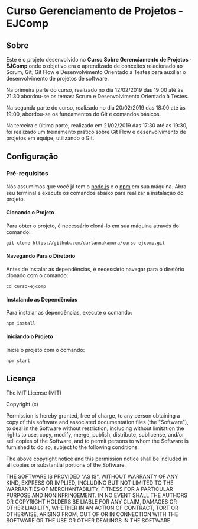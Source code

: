 # Curso Gerenciamento de Projetos - EJComp

## Sobre
Este é o projeto desenvolvido no **Curso Sobre Gerenciamento de Projetos - EJComp** onde o objetivo era o aprendizado de conceitos relacionado ao Scrum, Git, Git Flow e Desenvolvimento Orientado à Testes para auxiliar o desenvolvimento de projetos de software.

Na primeira parte do curso, realizado no dia 12/02/2019 das 19:00 até às 21:30 abordou-se os temas: Scrum e Desenvolvimento Orientado à Testes.

Na segunda parte do curso, realizado no dia 20/02/2019 das 18:00 até às 19:00, abordou-se os fundamentos do Git e comandos básicos.

Na terceira e última parte, realizado em 21/02/2019 das 17:30 até as 19:30, foi realizado um treinamento prático sobre Git Flow e desenvolvimento de projetos em equipe, utilizando o Git.

## Configuração

### Pré-requisitos
Nós assumimos que você já tem o [node.js](https://nodejs.org) e o [npm](https://www.npmjs.com) em sua máquina.
Abra seu terminal e execute os comandos abaixo para realizar a instalação do projeto.

#### Clonando o Projeto
Para obter o projeto, é necessário cloná-lo em sua máquina através do comando:

	git clone https://github.com/darlannakamura/curso-ejcomp.git

#### Navegando Para o Diretório
Antes de instalar as dependências, é necessário navegar para o diretório clonado com o comando:

	cd curso-ejcomp

#### Instalando as Dependências
Para instalar as dependências, execute o comando:

	npm install

#### Iniciando o Projeto
Inicie o projeto com o comando:

	npm start


## Licença

The MIT License (MIT)

Copyright (c)

Permission is hereby granted, free of charge, to any person obtaining a copy
of this software and associated documentation files (the "Software"), to deal
in the Software without restriction, including without limitation the rights
to use, copy, modify, merge, publish, distribute, sublicense, and/or sell
copies of the Software, and to permit persons to whom the Software is
furnished to do so, subject to the following conditions:

The above copyright notice and this permission notice shall be included in
all copies or substantial portions of the Software.

THE SOFTWARE IS PROVIDED "AS IS", WITHOUT WARRANTY OF ANY KIND, EXPRESS OR
IMPLIED, INCLUDING BUT NOT LIMITED TO THE WARRANTIES OF MERCHANTABILITY,
FITNESS FOR A PARTICULAR PURPOSE AND NONINFRINGEMENT. IN NO EVENT SHALL THE
AUTHORS OR COPYRIGHT HOLDERS BE LIABLE FOR ANY CLAIM, DAMAGES OR OTHER
LIABILITY, WHETHER IN AN ACTION OF CONTRACT, TORT OR OTHERWISE, ARISING FROM,
OUT OF OR IN CONNECTION WITH THE SOFTWARE OR THE USE OR OTHER DEALINGS IN
THE SOFTWARE.
